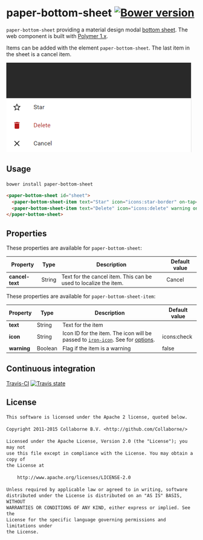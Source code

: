 paper-bottom-sheet [![Bower version](https://badge.fury.io/bo/paper-bottom-sheet.svg)](http://badge.fury.io/bo/paper-bottom-sheet)
=========

`paper-bottom-sheet` providing a material design modal [bottom sheet](https://www.google.com/design/spec/components/bottom-sheets.html). The web component is built with [Polymer 1.x](https://www.polymer-project.org).

Items can be added with the element `paper-bottom-sheet`. The last item in the sheet is a cancel item.

![Screenshot](/doc/screenshot.png "Screenshot")


## Usage

`bower install paper-bottom-sheet`

```html
<paper-bottom-sheet id="sheet">
  <paper-bottom-sheet-item text="Star" icon="icons:star-border" on-tap="star"></paper-bottom-sheet-item>
  <paper-bottom-sheet-item text="Delete" icon="icons:delete" warning on-tap="delete"></paper-bottom-sheet-item>
</paper-bottom-sheet>
```


## Properties

These properties are available for `paper-bottom-sheet`:

Property        | Type   | Description                                                      | Default value
--------------- | ------ | ---------------------------------------------------------------- | -------------
**cancel-text** | String | Text for the cancel item. This can be used to localize the item. | Cancel

These properties are available for `paper-bottom-sheet-item`:

Property     | Type    | Description                   | Default value       
------------ | ------- | ----------------------------- | -------------
**text**     | String  | Text for the item             |
**icon**     | String  | Icon ID for the item. The icon will be passed to [`iron-icon`](https://elements.polymer-project.org/elements/iron-icon). See for [options](https://elements.polymer-project.org/elements/iron-icons?view=demo:demo/index.html&active=iron-icons). | icons:check
**warning**  | Boolean | Flag if the item is a warning | false


## Continuous integration

[Travis-CI](https://travis-ci.org/Collaborne/paper-bottom-sheet) [![Travis state](https://travis-ci.org/Collaborne/paper-bottom-sheet.svg?branch=master)](https://travis-ci.org/Collaborne/paper-bottom-sheet)


## License

    This software is licensed under the Apache 2 license, quoted below.

    Copyright 2011-2015 Collaborne B.V. <http://github.com/Collaborne/>

    Licensed under the Apache License, Version 2.0 (the "License"); you may not
    use this file except in compliance with the License. You may obtain a copy of
    the License at

        http://www.apache.org/licenses/LICENSE-2.0

    Unless required by applicable law or agreed to in writing, software
    distributed under the License is distributed on an "AS IS" BASIS, WITHOUT
    WARRANTIES OR CONDITIONS OF ANY KIND, either express or implied. See the
    License for the specific language governing permissions and limitations under
    the License.
    